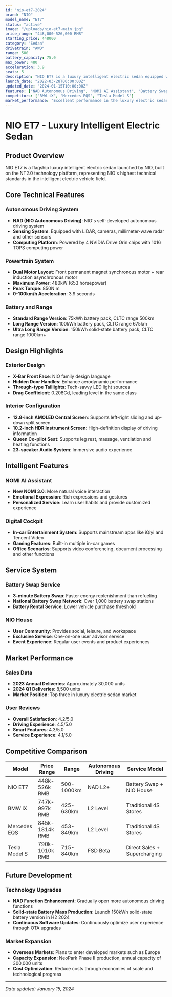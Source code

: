 ```yaml
---
id: "nio-et7-2024"
brand: "NIO"
model_name: "ET7"
status: "active"
image: "/uploads/nio-et7-main.jpg"
price_range: "448,000-526,000 RMB"
starting_price: 448000
category: "Sedan"
drivetrain: "AWD"
range: 500
battery_capacity: 75.0
max_power: 480
acceleration: 3.9
seats: 5
description: "NIO ET7 is a luxury intelligent electric sedan equipped with NIO's latest NAD autonomous driving system and NT2.0 technology platform, providing exceptional driving experience and intelligent features."
launch_date: "2022-03-28T00:00:00Z"
updated_date: "2024-01-15T10:00:00Z"
features: ["NAD Autonomous Driving", "NOMI AI Assistant", "Battery Swap Technology", "Air Suspension", "Queen Co-pilot Seat"]
competitors: ["BMW iX", "Mercedes EQS", "Tesla Model S"]
market_performance: "Excellent performance in the luxury electric sedan market, with stable monthly sales of 2,000-3,000 units and high user satisfaction."
---
```


# NIO ET7 - Luxury Intelligent Electric Sedan

## Product Overview

NIO ET7 is a flagship luxury intelligent electric sedan launched by NIO, built on the NT2.0 technology platform, representing NIO's highest technical standards in the intelligent electric vehicle field.

## Core Technical Features

### Autonomous Driving System
- **NAD (NIO Autonomous Driving)**: NIO's self-developed autonomous driving system
- **Sensing System**: Equipped with LiDAR, cameras, millimeter-wave radar and other sensors
- **Computing Platform**: Powered by 4 NVIDIA Drive Orin chips with 1016 TOPS computing power

### Powertrain System
- **Dual Motor Layout**: Front permanent magnet synchronous motor + rear induction asynchronous motor
- **Maximum Power**: 480kW (653 horsepower)
- **Peak Torque**: 850N·m
- **0-100km/h Acceleration**: 3.9 seconds

### Battery and Range
- **Standard Range Version**: 75kWh battery pack, CLTC range 500km
- **Long Range Version**: 100kWh battery pack, CLTC range 675km
- **Ultra Long Range Version**: 150kWh solid-state battery pack, CLTC range 1000km+

## Design Highlights

### Exterior Design
- **X-Bar Front Face**: NIO family design language
- **Hidden Door Handles**: Enhance aerodynamic performance
- **Through-type Taillights**: Tech-savvy LED light sources
- **Drag Coefficient**: 0.208Cd, leading level in the same class

### Interior Configuration
- **12.8-inch AMOLED Central Screen**: Supports left-right sliding and up-down split screen
- **10.2-inch HDR Instrument Screen**: High-definition display of driving information
- **Queen Co-pilot Seat**: Supports leg rest, massage, ventilation and heating functions
- **23-speaker Audio System**: Immersive audio experience

## Intelligent Features

### NOMI AI Assistant
- **New NOMI 3.0**: More natural voice interaction
- **Emotional Expression**: Rich expressions and gestures
- **Personalized Service**: Learn user habits and provide customized experience

### Digital Cockpit
- **In-car Entertainment System**: Supports mainstream apps like iQiyi and Tencent Video
- **Gaming Features**: Built-in multiple in-car games
- **Office Scenarios**: Supports video conferencing, document processing and other functions

## Service System

### Battery Swap Service
- **3-minute Battery Swap**: Faster energy replenishment than refueling
- **National Battery Swap Network**: Over 1,000 battery swap stations
- **Battery Rental Service**: Lower vehicle purchase threshold

### NIO House
- **User Community**: Provides social, leisure, and workspace
- **Exclusive Service**: One-on-one user advisor service
- **Event Experience**: Regular user events and product experiences

## Market Performance

### Sales Data
- **2023 Annual Deliveries**: Approximately 30,000 units
- **2024 Q1 Deliveries**: 8,500 units
- **Market Position**: Top three in luxury electric sedan market

### User Reviews
- **Overall Satisfaction**: 4.2/5.0
- **Driving Experience**: 4.5/5.0
- **Smart Features**: 4.3/5.0
- **Service Experience**: 4.1/5.0

## Competitive Comparison

| Model | Price Range | Range | Autonomous Driving | Service Model |
|-------|-------------|-------|-------------------|---------------|
| NIO ET7 | 448k-526k RMB | 500-1000km | NAD L2+ | Battery Swap + NIO House |
| BMW iX | 747k-997k RMB | 425-630km | L2 Level | Traditional 4S Stores |
| Mercedes EQS | 845k-1814k RMB | 453-849km | L2 Level | Traditional 4S Stores |
| Tesla Model S | 790k-1010k RMB | 715-840km | FSD Beta | Direct Sales + Supercharging |

## Future Development

### Technology Upgrades
- **NAD Function Enhancement**: Gradually open more autonomous driving functions
- **Solid-state Battery Mass Production**: Launch 150kWh solid-state battery version in H2 2024
- **Continuous Software Updates**: Continuously optimize user experience through OTA upgrades

### Market Expansion
- **Overseas Markets**: Plans to enter developed markets such as Europe
- **Capacity Expansion**: NeoPark Phase II production, annual capacity of 300,000 units
- **Cost Optimization**: Reduce costs through economies of scale and technological progress

---

*Data updated: January 15, 2024*